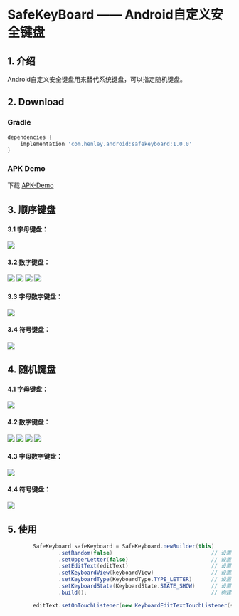 # SafeKeyBoard —— Android自定义安全键盘

## 1. 介绍 ##
Android自定义安全键盘用来替代系统键盘，可以指定随机键盘。

## 2. Download ##
### Gradle ###
```gradle
dependencies {
    implementation 'com.henley.android:safekeyboard:1.0.0'
}
```

### APK Demo ###

下载 [APK-Demo](https://github.com/HenleyLee/SafeKeyBoard/raw/master/app/app-release.apk)

## 3. 顺序键盘 ##
#### 3.1 字母键盘： ####
![](/screenshots/keyboard_normal_letter.jpg)
#### 3.2 数字键盘： ####
![](/screenshots/keyboard_normal_number.jpg)
![](/screenshots/keyboard_normal_number_x.jpg)
![](/screenshots/keyboard_normal_number_point.jpg)
![](/screenshots/keyboard_normal_number_abc.jpg)
#### 3.3 字母数字键盘： ####
![](/screenshots/keyboard_normal_letter_number.jpg)
#### 3.4 符号键盘： ####
![](/screenshots/keyboard_normal_symbol.jpg)

## 4. 随机键盘 ##
#### 4.1 字母键盘： ####
![](/screenshots/keyboard_random_letter.jpg)
#### 4.2 数字键盘： ####
![](/screenshots/keyboard_random_number.jpg)
![](/screenshots/keyboard_random_number_x.jpg)
![](/screenshots/keyboard_random_number_point.jpg)
![](/screenshots/keyboard_random_number_abc.jpg)
#### 4.3 字母数字键盘： ####
![](/screenshots/keyboard_random_letter_number.jpg)
#### 4.4 符号键盘： ####
![](/screenshots/keyboard_random_symbol.jpg)

## 5. 使用 ##
```java
        SafeKeyboard safeKeyboard = SafeKeyboard.newBuilder(this)
                .setRandom(false)                               // 设置是否为随机键盘
                .setUpperLetter(false)                          // 设置是否为大写字母(只有默认为字母键盘时才有效)
                .setEditText(editText)                          // 设置EditText
                .setKeyboardView(keyboardView)                  // 设置KeyboardView
                .setKeyboardType(KeyboardType.TYPE_LETTER)      // 设置键盘类型
                .setKeyboardState(KeyboardState.STATE_SHOW)     // 设置键盘状态
                .build();                                       // 构建SafeKeyboard

        editText.setOnTouchListener(new KeyboardEditTextTouchListener(safeKeyboard, KeyboardType.TYPE_LETTER));
```

